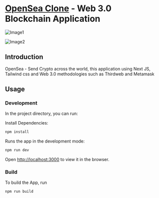 # [OpenSea Clone](https://open-sea-blockchain.vercel.app/) - Web 3.0 Blockchain Application

![Image1](https://github.com/kalibani/OpenSea-Blockchain/blob/main/assets/ScreenShot1.png)

![Image2](https://github.com/kalibani/OpenSea-Blockchain/blob/main/assets/ScreenShot2.png)

## Introduction

OpenSea - Send Crypto across the world, this application using Next JS, Tailwind css and Web 3.0 methodologies such as Thirdweb and Metamask

## Usage

### Development

In the project directory, you can run:

Install Dependencies:

```bash
npm install
```

Runs the app in the development mode:

```bash
npm run dev
```

Open [http://localhost:3000](http://localhost:3000) to view it in the browser.

### Build

To build the App, run

```bash
npm run build
```

